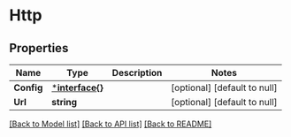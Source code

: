 # Http

## Properties
Name | Type | Description | Notes
------------ | ------------- | ------------- | -------------
**Config** | [***interface{}**](interface{}.md) |  | [optional] [default to null]
**Url** | **string** |  | [optional] [default to null]

[[Back to Model list]](../README.md#documentation-for-models) [[Back to API list]](../README.md#documentation-for-api-endpoints) [[Back to README]](../README.md)


